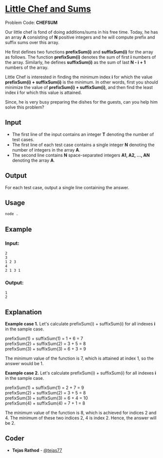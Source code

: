 
# [Little Chef and Sums](https://www.codechef.com/problems/CHEFSUM)
Problem Code: **CHEFSUM**

Our little chef is fond of doing additions/sums in his free time. Today, he has an array **A** consisting of **N** positive integers and he will compute prefix and suffix sums over this array.

He first defines two functions **prefixSum(i)** and **suffixSum(i)** for the array as follows. The function **prefixSum(i)** denotes the sum of first **i** numbers of the array. Similarly, he defines **suffixSum(i)** as the sum of last **N - i + 1** numbers of the array.

Little Chef is interested in finding the minimum index **i** for which the value **prefixSum(i) + suffixSum(i)** is the minimum. In other words, first you should minimize the value of **prefixSum(i) + suffixSum(i)**, and then find the least index **i** for which this value is attained.

Since, he is very busy preparing the dishes for the guests, can you help him solve this problem?

## Input

- The first line of the input contains an integer **T** denoting the number of test cases.
- The first line of each test case contains a single integer **N** denoting the number of integers in the array **A**.
- The second line contains **N** space-separated integers **A1, A2, ..., AN** denoting the array **A**.

## Output

For each test case, output a single line containing the answer.

## Usage
```sh
node .
```
## Example
### Input:
```
2
3
1 2 3
4
2 1 3 1
```
### Output:
```
1
2
```
## Explanation

**Example case 1.** Let's calculate prefixSum(i) + suffixSum(i) for all indexes **i** in the sample case.

prefixSum(1) + suffixSum(1) = 1 + 6 = 7\
prefixSum(2) + suffixSum(2) = 3 + 5 = 8\
prefixSum(3) + suffixSum(3) = 6 + 3 = 9

The minimum value of the function is 7, which is attained at index 1, so the answer would be 1.

**Example case 2.** Let's calculate prefixSum(i) + suffixSum(i) for all indexes **i** in the sample case.

prefixSum(1) + suffixSum(1) = 2 + 7 = 9\
prefixSum(2) + suffixSum(2) = 3 + 5 = 8\
prefixSum(3) + suffixSum(3) = 6 + 4 = 10\
prefixSum(4) + suffixSum(4) = 7 + 1 = 8

The minimum value of the function is 8, which is achieved for indices 2 and 4. The minimum of these two indices 2, 4 is index 2. Hence, the answer will be 2.

## Coder

* **Tejas Rathod** - [@tejas77](https://github.com/tejas77)
